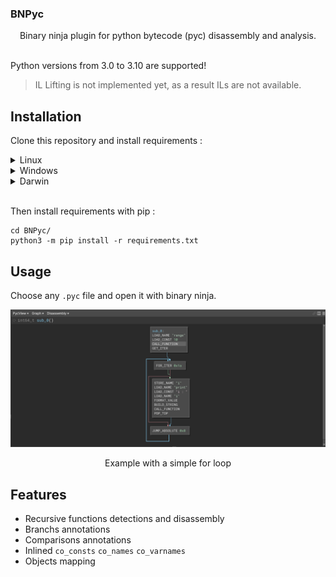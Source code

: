 ### BNPyc

<div align="center">
    Binary ninja plugin for python bytecode (pyc) disassembly and analysis.<br/><br/>
</div>

Python versions from 3.0 to 3.10 are supported!
> IL Lifting is not implemented yet, as a result ILs are not available.

## Installation

Clone this repository and install requirements :

<details>
    <summary>Linux</summary>
    
    git clone https://github.com/Njord0/BNPYC ~/.binaryninja/plugins/BNPyc
</details>

<details>
    <summary>Windows</summary>
    
    git clone https://github.com/Njord0/BNPYC %APPDATA%/Binary Ninja/plugins/BNPyc
</details>

<details>
    <summary>Darwin</summary>
    
    git clone https://github.com/Njord0/BNPYC ~/Library/Application Support/Binary Ninja/plugins/BNPyc
</details>
<br>

Then install requirements with pip :
```shell
cd BNPyc/
python3 -m pip install -r requirements.txt
```

## Usage

Choose any `.pyc` file and open it with binary ninja.

<img src="images/pycview1.png" alt="pycview1.png">
<p align="center">Example with a simple for loop</p>

## Features

- Recursive functions detections and disassembly
- Branchs annotations
- Comparisons annotations
- Inlined `co_consts` `co_names` `co_varnames`
- Objects mapping
